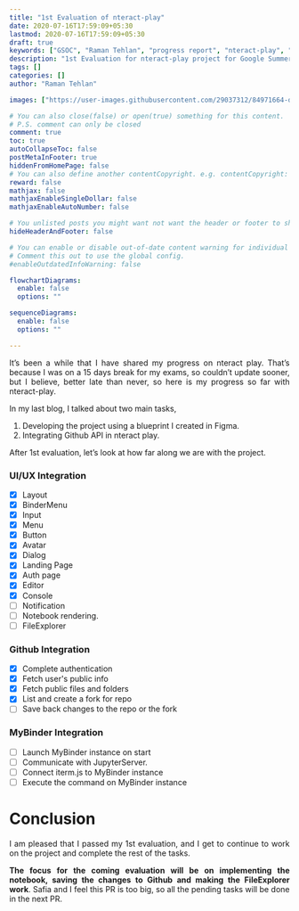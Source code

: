 ```yaml
---
title: "1st Evaluation of nteract-play"
date: 2020-07-16T17:59:09+05:30
lastmod: 2020-07-16T17:59:09+05:30
draft: true
keywords: ["GSOC", "Raman Tehlan", "progress report", "nteract-play", "ramantehlan", "1st evaluation"]
description: "1st Evaluation for nteract-play project for Google Summer of Code"
tags: []
categories: []
author: "Raman Tehlan"

images: ["https://user-images.githubusercontent.com/29037312/84971664-da7bfe00-b13a-11ea-8b2c-f019f9bcaf87.jpg"]

# You can also close(false) or open(true) something for this content.
# P.S. comment can only be closed
comment: true
toc: true
autoCollapseToc: false
postMetaInFooter: true
hiddenFromHomePage: false
# You can also define another contentCopyright. e.g. contentCopyright: "This is another copyright."
reward: false
mathjax: false
mathjaxEnableSingleDollar: false
mathjaxEnableAutoNumber: false

# You unlisted posts you might want not want the header or footer to show
hideHeaderAndFooter: false

# You can enable or disable out-of-date content warning for individual post.
# Comment this out to use the global config.
#enableOutdatedInfoWarning: false

flowchartDiagrams:
  enable: false
  options: ""

sequenceDiagrams: 
  enable: false
  options: ""

---
```


<!--more-->

<p style="text-align: justify;">
It’s been a while that I have shared my progress on nteract play. That’s because I was on a 15 days break for my exams, so couldn’t update sooner, but I believe, better late than never, so here is my progress so far with nteract-play. 
</p>

In my last blog, I talked about two main tasks, 

1. Developing the project using a blueprint I created in Figma. 
2. Integrating Github API in nteract play. 

<p style="text-align: justify;">
After 1st evaluation, let’s look at how far along we are with the project.
</p>


### UI/UX Integration

- [x] Layout
- [x] BinderMenu
- [x] Input
- [x] Menu
- [x] Button 
- [x] Avatar
- [x] Dialog
- [x] Landing Page
- [x] Auth page
- [x] Editor 
- [x] Console 
- [ ] Notification 
- [ ] Notebook rendering.
- [ ] FileExplorer 

### Github Integration

- [x] Complete authentication
- [x] Fetch user's public info
- [x] Fetch public files and folders 
- [x] List and create a fork for repo
- [ ] Save back changes to the repo or the fork 

### MyBinder Integration

- [ ] Launch MyBinder instance on start
- [ ] Communicate with JupyterServer.
- [ ] Connect iterm.js to MyBinder instance
- [ ] Execute the command on MyBinder instance

</p>

# Conclusion

<p style="text-align: justify;">
I am pleased that I passed my 1st evaluation, and I get to continue to work on the project and complete the rest of the tasks.
</p>

<p style="text-align: justify;">
<b>The focus for the coming evaluation will be on implementing the notebook, saving the changes to Github and making the FileExplorer work</b>. Safia and I feel this PR is too big, so all the pending tasks will be done in the next PR.
</p>




